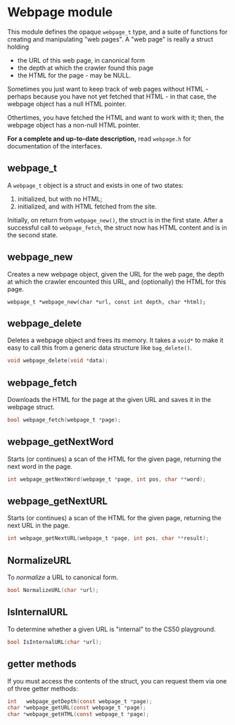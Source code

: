 # Webpage module

This module defines the opaque `webpage_t` type, and a suite of functions for creating and manipulating "web pages".  A "web page" is really a struct holding 

 * the URL of this web page, in canonical form
 * the depth at which the crawler found this page
 * the HTML for the page - may be NULL. 

Sometimes you just want to keep track of web pages without HTML - perhaps because you have not yet fetched that HTML - in that case, the webpage object has a null HTML pointer.  

Othertimes, you have fetched the HTML and want to work with it; then, the webpage object has a non-null HTML pointer. 

**For a complete and up-to-date description,** read `webpage.h` for documentation of the interfaces.

## webpage_t

A `webpage_t` object is a struct and exists in one of two states:

 1. initialized, but with no HTML;
 2. initialized, and with HTML fetched from the site.

Initially, on return from `webpage_new()`, the struct is in the first state.  After a successful call to `webpage_fetch`, the struct now has HTML content and is in the second state.

## webpage_new
Creates a new webpage object, given the URL for the web page, the depth at which the crawler encounted this URL, and (optionally) the HTML for this page.

```
webpage_t *webpage_new(char *url, const int depth, char *html);
```

## webpage_delete
Deletes a webpage object and frees its memory.
It takes a `void*` to make it easy to call this from a generic data structure like `bag_delete()`.

```c
void webpage_delete(void *data);
```

## webpage_fetch
Downloads the HTML for the page at the given URL and saves it in the webpage struct.

```c
bool webpage_fetch(webpage_t *page);
```

## webpage_getNextWord
Starts (or continues) a scan of the HTML for the given page, returning the next word in the page.

```c
int webpage_getNextWord(webpage_t *page, int pos, char **word);
```

## webpage_getNextURL
Starts (or continues) a scan of the HTML for the given page, returning the next URL in the page.

```c
int webpage_getNextURL(webpage_t *page, int pos, char **result);
```

## NormalizeURL
To *normalize* a URL to canonical form.

```c
bool NormalizeURL(char *url);
```

## IsInternalURL
To determine whether a given URL is "internal" to the CS50 playground.

```c
bool IsInternalURL(char *url);
```

## getter methods

If you must access the contents of the struct, you can request them via one of three getter methods:

```c
int   webpage_getDepth(const webpage_t *page);
char *webpage_getURL(const webpage_t *page);
char *webpage_getHTML(const webpage_t *page);
```

